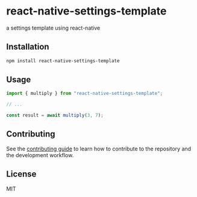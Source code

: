 # react-native-settings-template

a settings template using react-native

## Installation

```sh
npm install react-native-settings-template
```

## Usage

```js
import { multiply } from "react-native-settings-template";

// ...

const result = await multiply(3, 7);
```

## Contributing

See the [contributing guide](CONTRIBUTING.md) to learn how to contribute to the repository and the development workflow.

## License

MIT

